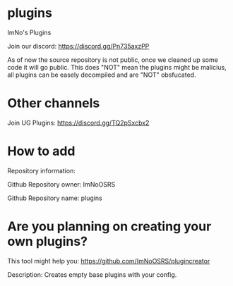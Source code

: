 # plugins
 ImNo's Plugins

Join our discord: https://discord.gg/Pn735axzPP

As of now the source repository is not public, once we cleaned up some code it will go public.
This does "NOT" mean the plugins might be malicius, all plugins can be easely decompiled and are "NOT" obsfucated.

# Other channels
Join UG Plugins: https://discord.gg/TQ2pSxcbx2

# How to add
Repository information:

Github Repository owner: ImNoOSRS

Github Repository name: plugins

# Are you planning on creating your own plugins?
This tool might help you: https://github.com/ImNoOSRS/plugincreator

Description: Creates empty base plugins with your config.
